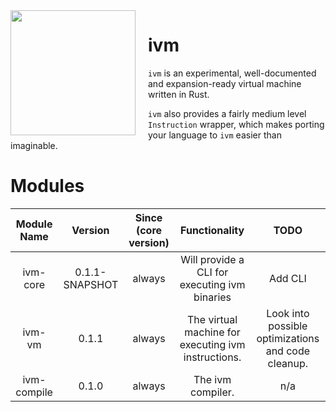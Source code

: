 <img src="https://repository-images.githubusercontent.com/505921096/e5f2b3f3-8939-4f66-bf8c-3fa326d04a4d" width="200" align="left" style="margin-right: 20px">

# ivm

`ivm` is an experimental, well-documented and expansion-ready virtual machine written in Rust.

`ivm` also provides a fairly medium level `Instruction` wrapper, which makes porting your language to `ivm` easier
than imaginable.

# Modules

| Module Name |    Version     | Since (core version) |                    Functionality                     |                        TODO                        |
|:---:|:--------------:|:--------------------:|:----------------------------------------------------:|:--------------------------------------------------:|
| ivm-core | 0.1.1-SNAPSHOT |        always        |    Will provide a CLI for executing ivm binaries     |                      Add CLI                       |
| ivm-vm |     0.1.1      |        always        | The virtual machine for executing ivm instructions.  | Look into possible optimizations and code cleanup. |
| ivm-compile |     0.1.0      |        always        |                  The ivm compiler.                   |                        n/a                         |

